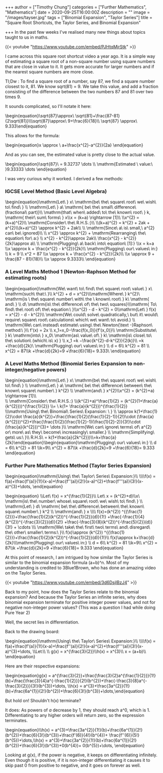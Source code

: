 +++
author = ["Timothy Chung"]
categories = ["Further Mathematics", "Mathematics"]
date = 2020-09-25T16:00:00Z
description = ""
image = "/images/tayser.jpg"
tags = ["Binomial Expansion", "Taylor Series"]
title = "Square Root Shortcuts, the Taylor Series, and Binomial Expansion"

+++
In the past few weeks I've realised many new things about topics taught to us in maths.

{{< youtube "https://www.youtube.com/embed/PJHtqMjrStk" >}}

I came across this square root shortcut video a year ago. It is a simple way of estimating a square root of a non-square number using square numbers that are close in value to it. It gets more accurate for larger numbers and if the nearest square numbers are more close.

Tl;Dw : To find a square root of a number, say 87, we find a square number closest to it, 81. We know sqrt(81) = 9. We take this value, and add a fraction consisting of the difference between the two numbers 87 and 81 over two times 9.

It sounds complicated, so I'll notate it here:

\\begin{equation}\\sqrt{87}\\approx\\ \\sqrt{81}+\\frac{87-81}{2\\sqrt{81}}\\\\\\sqrt{87}\\approx\\ 9+\\frac{6}{18}\\\\ \\sqrt{87} \\approx\\ 9.333\\end{equation}

This allows for the formula:

\\begin{equation}x \\approx \\ a+\\frac{x^{2}-a^{2}}{2a} \\end{equation}

And as you can see, the estimated value is pretty close to the actual value.

\\begin{equation}\\sqrt{87}\\ = 9.32737 \\dots \\\\ \\mathrm{Estimated \\ value:\\ }9.33333 \\dots \\end{equation}

I was very curious why it worked. I derived a few methods:

### IGCSE Level Method (Basic Level Algebra)

\\begin{equation}\\mathrm{Let\\ } x\\ \\mathrm{be\\ the\\ square\\ root\\ we\\ wish\\ to\\ find\\ } \\\\ \\mathrm{Let\\ } a\\ \\mathrm{ be\\ the\\ small\\ difference\\ (fractional\\ part)}\\\\ \\mathrm{that\\ when\\ added\\ to\\ the\\ known\\ root\\ } k, \\mathrm{ their\\ sum\\ forms\\ } x\\\\x = (k+a) \\rightarrow \[1\]\\\\ \\\\x^{2} = (k+a)^{2}\\\\ \\mathrm{Consider\\ the\\ R.H.S.:}\\\\ \\\\(k+a)^{2} = k^{2} + 2ak + a^{2}\\\\(k+a)^{2} \\approx k^{2} + 2ak\\\\ \\\\ \\mathrm{Since\\ a\\ is\\ small,\\ a^{2} can\\ be\\ ignored}\\\\ \\\\ x^{2} \\approx k^{2} + \\mathrm{Rearranging\\ the\\ equation\\ for\\ a:} \\\\ x^{2} - k^{2}\\approx 2ak\\\\ \\frac{x^{2} - k^{2}}{2k}\\approx a\\\\ \\\\ \\mathrm{Plugging\\ a\\ back\\ into\\ equation\\ \[1\]:} \\\\x = k+a \\\\x \\approx k + \\frac{x^{2} - k^{2}}{2k}\\\\ \\mathrm{Plugging\\ our\\ values\\ in:} \\\\ k = 9 \\\\ x^2 = 87 \\\\x \\approx k + \\frac{x^{2} - k^{2}}{2k}\\\\ \\\\x \\approx 9 + \\frac{87 - 81}{18}\\\\ \\\\x \\approx 9.3333\\\\ \\end{equation}

### A Level Maths Method 1 (Newton-Raphson Method for estimating roots)

\\begin{equation}\\mathrm{We\\ want\\ to\\ find\\ the\\ square\\ root\\ value\\ } x\\ \\mathrm{such\\ that:\\ }\\\\ k^{2} + d = x^{2}\\\\\\mathrm{Where\\ } k^{2}\\ \\mathrm{is \\ the\\ square\\ number\\ with\\ the \\ known\\ root\\ } k\\ \\mathrm{ and\\ } \\\\ d\\ \\mathrm{is\\ the\\ difference\\ of\\ the\\ two\\ squares}\\\\\\mathrm{ To\\ find\\ the\\ root\\ of\\ the\\ equation:\\ }\\\\x^{2} - d - k^{2} = 0\\\mathrm{Let\\ } f(x) = x^{2} - d - k^{2}\\\\ \\mathrm{We\\ could\\ solve\\ quadratically,\\ but\\ it\\ would\\ require\\ square\\ root\\ calculations\\ which\\ we\\ want\\ to\\ avoid.} \\\\ \\mathrm{We\\ can\\ instead\\ estimate\\ using\\ the\\ Newton{\\text -}Raphson\\ method:\\ }\\\\ f'(x) = 2x \\\\ x_1=x_0−\\frac{f(x\_0)}{f'(x_0)}\\\\ \\mathrm{Substitute\\ } k\\ \\mathrm{into\\ } x_0\\ \\mathrm{as\\ value\\ of\\ } k\\ \\mathrm{is\\ close\\ to\\ the\\ solution\\ (which\\ is\\ x) } \\\\ x_1 =k −\\frac{k^{2}-d-k^{2}}{2(k)}\\\\ =k +\\frac{d}{2k}\\ \mathrm{Plugging\\ our\\ values\\ in:} \\\\ d = 6\\\\ k^{2} = 81 \\\\ x^{2} = 87\\\\k +\\frac{d}{2k}=9 +\\frac{6}{18}= 9.333\ \end{equation}

### A Level Maths Method (Binomial Series Expansion to non-integer/negative powers)

\\begin{equation}\\mathrm{Let\\ } x\\ \\mathrm{be\\ the\\ square\\ root\\ we\\ wish\\ to\\ find\\ } \\\\ \\mathrm{Let\\ } a\\ \\mathrm{ be\\ the\\ difference\\ between\\ the\\ known\\ square\\ number\\ } k^{2} \\\\ \\mathrm{and\\ } x^{2}\\\\x^{2} = (k^{2}+a) \\rightarrow \[1\]\\\\  
\\\\ \\mathrm{Consider\\ the\\ R.H.S.:} \\\\(k^{2}+a)^\\frac{1}{2} = (k^{2}(1+\\frac{a}{k^{2}}))^{\\frac{1}{2}} \\\\= \\ k(1+ \\frac{a}{k^{2}})^{\\frac{1}{2}} \\\\\\mathrm{Using\\ the\\ Binomial\\ Series\\ Expansion: \\ } \\\\ \\approx k(1+\\frac{1}{2}\\cdot \\frac{a}{k^{2}}+\\frac{\\frac{1}{2}(\\frac{1}{2}-1)}{2!}\\cdot (\\frac{a}{k^{2}})^{2}+\\frac{\\frac{1}{2}(\\frac{1}{2}-1)(\\frac{1}{2}-2)}{3!}\\cdot (\\frac{a}{k^{2}})^{3}+ \\dots )\\\\ \\mathrm{We\\ can\\ ignore\\ terms\\ of\\ a^{2} or\\ more\\ as\\ they\\ become\\ increasingly\\ smaller.} \\\\ \\mathrm{Simplifying\\ gets\\ us:\\ }\\\\ R.H.S\\ = k(1+\\frac{a}{2k^{2}})\\\\=k+\\frac{a}{2k}\\end{equation}\\begin{equation}\\mathrm{Plugging\\ our\\ values\\ in:} \\\\ d = 6\\\\ k^{2} = 81 \\\\k=9\\\\ x^{2} = 87\\\\k +\\frac{d}{2k}=9 +\\frac{6}{18}= 9.333 \\end{equation}

### Further Pure Mathematics Method (Taylor Series Expansion)

\\begin{equation}\\mathrm{Using\\ the\\ Taylor\\ Series\\ Expansion:}\\\\ \\\\\\\\f(x) = f(a)+\\frac{f'(a)}{1!}(x-a)+\\frac{f''(a)}{2!}(x-a)^{2}+\\frac{f'''(a)}{3!}(x-a)^{3}+\\dots, \\end{equation}

\\begin{equation} \\\\Let\\ f(x) = x^{\\frac{1}{2}}\\\\ Let\\ x = (k^{2}+d)\\\\x\\ \\mathrm{is\\ the\\ number\\ whose\\ square\\ root\\ we\\ wish\\ to\\ find\\ } \\\\ \\mathrm{Let\\ } d\\ \\mathrm{ be\\ the\\ difference\\ between\\ the\\ known\\ square\\ number\\ } k^2 \\\\ \\mathrm{and\\ } x \\\\\\\\ f(x)=(k^{2}) ^{{\\frac{1}{2}}}+\\frac{\\frac{1}{2}(k^{2})^{-\\frac{1}{2}}(d)}{1!} +\\frac{-\\frac{1}{4}(k^{2})^{-\\frac{3}{2}}(d)}{2!} +\\frac{-\\frac{3}{8}(k^{2})^{-\\frac{5}{2}}(d)}{3!} + \\cdots \\\\\\ \\mathrm{We\\ take\\ the\\ first\\ two\\ terms\\ and\\ disregard\\ the\\ other\\ smaller\\ terms:\\ }\\\\ f(x)\\approx (k^{2}) ^{{\\frac{1}{2}}}+\\frac{\\frac{1}{2}(k^{2})^{-\\frac{1}{2}}(d)}{1!}\\\\ f(x)\\approx k+\\frac{d}{2k}\\\\\\mathrm{Plugging\\ our\\ values\\ in:} \\\\ d = 6\\\\ k^{2} = 81 \\\\k=9\\\\ x^{2} = 87\\\\k +\\frac{d}{2k}=9 +\\frac{6}{18}= 9.333 \\end{equation}

At this point of research, I am intrigued by how similar the Taylor Series is similar to the binomial expansion formula (a+b)^n. Most of my understanding is credited to 3Blue1Brown, who has done an amazing video on the Taylor Series.

{{< youtube "https://www.youtube.com/embed/3d6DsjIBzJ4" >}}

Back to my point, how does the Taylor Series relate to the binomial expansion? And because the Taylor Series an infinite series, why does binomial expansion terminate for positive integer power values, and not for negative non-integer power values? (This was a question I had while doing Pure Year 2)

Well, the secret lies in differentiation.

Back to the drawing board:

\begin{equation}\\mathrm{Using\\ the\\ Taylor\\ Series\\ Expansion:}\\\\ \\\\\\\\f(x) = f(a)+\\frac{f'(a)}{1!}(x-a)+\\frac{f''(a)}{2!}(x-a)^{2}+\\frac{f'''(a)}{3!}(x-a)^{3}+\\dots, \\\\Let:\\\\ \\\\ g(x) = x^{\\frac{3}{2}}\\\\h(x) = x^{3}\\\\ x = (a+b)\\\\ \end{equation}

Here are their respective expansions:

\begin{equation}g(x) = a^{\\frac{3}{2}}+\\frac{\\frac{3}{2}a^{\\frac{1}{2}}}{1!}(b)+\\frac{\\frac{3}{4}a^{-\\frac{1}{2}}}{2!}(b^{2})+\\frac{-\\frac{3}{8}a^{-\\frac{3}{2}}}{3!}(b^{3})+\\dots,
\\\\h(x) = a^{3}+\\frac{3a^{2}}{1!}(b)+\\frac{6a^{1}}{2!}(b^{2})+\\frac{6}{3!}(b^{3})+\\dots,\end{equation}

But hold on! Shouldn't h(x) terminate?

It does: As powers of _a_ decrease by 1, they should reach a^0, which is 1. Differentiating to any higher orders will return zero, so the expression terminates.

\begin{equation}\\\\h(x) = a^{3}+\\frac{3a^{2}}{1!}(b)+\\frac{6a^{1}}{2!}(b^{2})+\\frac{6}{3!}(b^{3})+\\frac{f'(6)}{4!}(b^{4})+ \\frac{f''(6)}{5!}(b^{5})+\\dots,\\\\h(x) = a^{3}+\\frac{3a^{2}}{1!}(b)+\\frac{6a^{1}}{2!}(b^{2})+\\frac{6}{3!}(b^{3})+0(b^{4})+ 0(b^{5})+\\dots, \end{equation}

Looking at g(x), if the power is negative, it keeps on differentiating infinitely. Even though it is positive, if it is non-integer differentiating it causes it to skip past 0 from positive to negative, and it goes on forever as well.